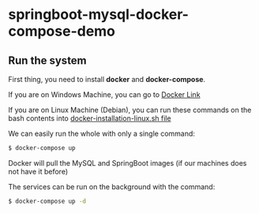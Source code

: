 # springboot-mysql-docker-compose-demo

## Run the system
First thing, you need to install **docker** and **docker-compose**.

If you are on Windows Machine, you can go to [Docker Link](https://www.docker.com/products/docker-desktop)

If you are on Linux Machine (Debian), you can run these commands on the bash contents into [docker-installation-linux.sh file](https://github.com/vscalcione/springboot-mysql-docker-compose-demo/blob/main/docker-installation-linux.sh)

We can easily run the whole with only a single command:
```bash
$ docker-compose up
```

Docker will pull the MySQL and SpringBoot images (if our machines does not have it before)

The services can be run on the background with the command:
```bash
$ docker-compose up -d
```

